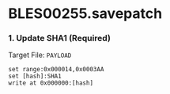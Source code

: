 # BLES00255.savepatch

### 1. Update SHA1 (Required)

Target File: `PAYLOAD`

```
set range:0x000014,0x0003AA
set [hash]:SHA1
write at 0x000000:[hash]
```

